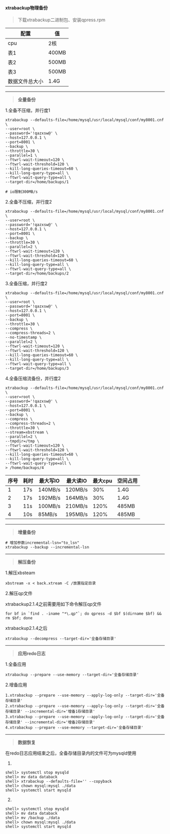 #### xtrabackup物理备份

> 下载xtrabackup二进制包、安装qpress.rpm

| 配置           | 值    |
| -------------- | ----- |
| cpu            | 2核   |
| 表1            | 400MB |
| 表2            | 500MB |
| 表3            | 500MB |
| 数据文件总大小 | 1.4G  |



---

> **全量备份**

1.全备不压缩，并行度1

```shell
xtrabackup --defaults-file=/home/mysql/usr/local/mysql/conf/my8001.cnf \
--user=root \
--password='!qazxsw@' \
--host=127.0.0.1 \
--port=8001 \
--backup \
--throttle=30 \
--parallel=1 \
--ftwrl-wait-timeout=120 \
--ftwrl-wait-threshold=120 \
--kill-long-queries-timeout=60 \
--kill-long-query-type=all \
--ftwrl-wait-query-type=all \
--target-dir=/home/backups/1

# io限制300MB/s
```

2.全备不压缩，并行度2

```shell
xtrabackup --defaults-file=/home/mysql/usr/local/mysql/conf/my8001.cnf \
--user=root \
--password='!qazxsw@' \
--host=127.0.0.1 \
--port=8001 \
--backup \
--throttle=30 \
--parallel=2 \
--ftwrl-wait-timeout=120 \
--ftwrl-wait-threshold=120 \
--kill-long-queries-timeout=60 \
--kill-long-query-type=all \
--ftwrl-wait-query-type=all \
--target-dir=/home/backups/2
```

3.全备压缩，并行度2

```shell
xtrabackup --defaults-file=/home/mysql/usr/local/mysql/conf/my8001.cnf  \
--user=root \
--password='!qazxsw@' \
--host=127.0.0.1 \
--port=8001 \
--backup \
--throttle=30 \
--compress \
--compress-threads=2 \
--no-timestamp \
--parallel=2 \
--ftwrl-wait-timeout=120 \
--ftwrl-wait-threshold=120 \
--kill-long-queries-timeout=60 \
--kill-long-query-type=all \
--ftwrl-wait-query-type=all \
--target-dir=/home/backups/3
```

4.全备压缩流备份，并行度2

```shell
xtrabackup --defaults-file=/home/mysql/usr/local/mysql/conf/my8001.cnf  \
--user=root \
--password='!qazxsw@' \
--host=127.0.0.1 \
--port=8001 \
--backup \
--compress \
--compress-threads=2 \
--throttle=30 \
--stream=xbstream \
--parallel=2 \
--tmpdir=/tmp \
--ftwrl-wait-timeout=120 \
--ftwrl-wait-threshold=120 \
--kill-long-queries-timeout=60 \
--kill-long-query-type=all \
--ftwrl-wait-query-type=all \
> /home/backups/4
```



| 序号 | 耗时 | 最大写IO | 最大读IO | 最大cpu | 空间占用 |
| ---- | ---- | -------- | -------- | ------- | -------- |
| 1    | 17s  | 140MB/s  | 120MB/s  | 30%     | 1.4G     |
| 2    | 17s  | 192MB/s  | 164MB/s  | 30%     | 1.4G     |
| 3    | 11s  | 100MB/s  | 210MB/s  | 120%    | 485MB    |
| 4    | 10s  | 85MB/s   | 195MB/s  | 120%    | 485MB    |

---

> **增量备份**

```shell
# 增加参数incremental-lsn="to_lsn"
xtrabackup --backup --incremental-lsn
```

---

> **解压备份**

1.解压xbsteam

```shell
xbstream -x < back.xtream -C /放置指定目录
```

2.解压qp文件

xtrabackup2.1.4之前需要用如下命令解压qp文件
```shell
for bf in `find . -iname "*\.qp"`; do qpress -d $bf $(dirname $bf) && rm $bf; done
```

xtrabackup2.1.4之后
```shell
xtrabackup --decompress --target-dir='全备存储目录'
```

---


> **应用redo日志**

1.全备应用

```shell
xtrabackup --prepare --use-memory --target-dir='全备存储目录'
```

2.增备应用

```shell
1.xtrabackup --prepare --use-memory --apply-log-only --target-dir='全备存储目录'
2.xtrabackup --prepare --use-memory --apply-log-only --target-dir='全备存储目录' --incremental-dir='增备1存储目录'
3.xtrabackup --prepare --use-memory --apply-log-only --target-dir='全备存储目录' --incremental-dir='增备2存储目录'
4.xtrabackup --prepare --use-memory --target-dir='全备存储目录'
```

---

> **数据恢复**

在redo日志应用结束之后，全备存储目录内的文件可为mysqld使用

1.

```shell
shell> systemctl stop mysqld
shell> mv data databack 
shell> xtrabackup --defaults-file='' --copyback
shell> chown mysql:mysql ./data
shell> systemctl start mysqld
```

2.

```shell
shell> systemctl stop mysqld
shell> mv data databack 
shell> mv /backup ./data
shell> chown mysql:mysql ./data
shell> systemctl start mysqld
```

